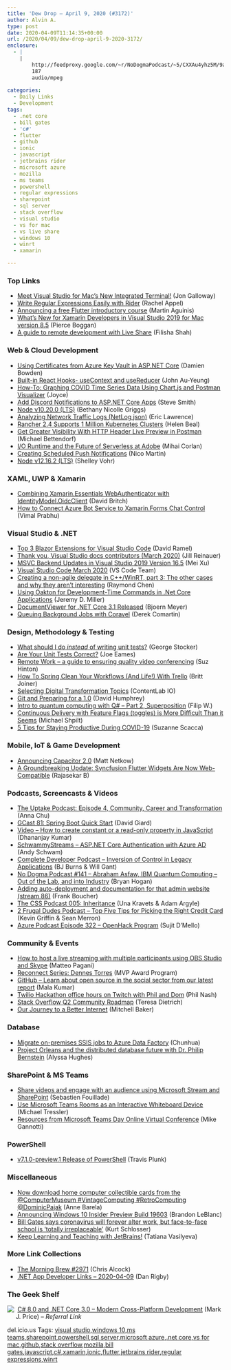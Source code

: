 ```yaml
---
title: 'Dew Drop – April 9, 2020 (#3172)'
author: Alvin A.
type: post
date: 2020-04-09T11:14:35+00:00
url: /2020/04/09/dew-drop-april-9-2020-3172/
enclosure:
  - |
    |
        http://feedproxy.google.com/~r/NoDogmaPodcast/~5/CXXAu4yhz5M/9a90d198.mp3
        187
        audio/mpeg
        
categories:
  - Daily Links
  - Development
tags:
  - .net core
  - bill gates
  - 'c#'
  - flutter
  - github
  - ionic
  - javascript
  - jetbrains rider
  - microsoft azure
  - mozilla
  - ms teams
  - powershell
  - regular expressions
  - sharepoint
  - sql server
  - stack overflow
  - visual studio
  - vs for mac
  - vs live share
  - windows 10
  - winrt
  - xamarin

---
```

### <a name="top"></a>Top Links

  * <a href="https://devblogs.microsoft.com/visualstudio/meet-visual-studio-for-macs-new-integrated-terminal/" target="_blank" rel="noopener noreferrer">Meet Visual Studio for Mac’s New Integrated Terminal!</a> (Jon Galloway)
  * <a href="https://blog.jetbrains.com/dotnet/2020/04/08/write-regular-expressions-easily-rider/" target="_blank" rel="noopener noreferrer">Write Regular Expressions Easily with Rider</a> (Rachel Appel)
  * <a href="https://medium.com/flutter/learn-flutter-for-free-c9bc3b898c4d?source=rss----4da7dfd21a33---4" target="_blank" rel="noopener noreferrer">Announcing a free Flutter introductory course</a> (Martin Aguinis)
  * <a href="https://devblogs.microsoft.com/xamarin/mac-version-8-5-vs19/" target="_blank" rel="noopener noreferrer">What’s New for Xamarin Developers in Visual Studio 2019 for Mac version 8.5</a> (Pierce Boggan)
  * <a href="https://devblogs.microsoft.com/visualstudio/for-all-things-remote-development/" target="_blank" rel="noopener noreferrer">A guide to remote development with Live Share</a> (Filisha Shah)



### <a name="web"></a>Web & Cloud Development

  * <a href="https://damienbod.com/2020/04/09/using-certificates-from-azure-key-vault-in-asp-net-core/" target="_blank" rel="noopener noreferrer">Using Certificates from Azure Key Vault in ASP.NET Core</a> (Damien Bowden)
  * <a href="https://codeburst.io/built-in-react-hooks-usecontext-and-usereducer-d2e5ff9b8221?source=rss----61061eb0c96b---4" target="_blank" rel="noopener noreferrer">Built-in React Hooks- useContext and useReducer</a> (John Au-Yeung)
  * <a href="https://blog.postman.com/2020/04/08/how-to-graphing-covid-time-series-data-using-chart-js-and-postman-visualizer/" target="_blank" rel="noopener noreferrer">How-To: Graphing COVID Time Series Data Using Chart.js and Postman Visualizer</a> (Joyce)
  * <a href="https://ardalis.com/add-discord-notifications-to-asp-net-core-apps" target="_blank" rel="noopener noreferrer">Add Discord Notifications to ASP.NET Core Apps</a> (Steve Smith)
  * <a href="https://nodejs.org/en/blog/release/v10.20.0" target="_blank" rel="noopener noreferrer">Node v10.20.0 (LTS)</a> (Bethany Nicolle Griggs)
  * <a href="https://textslashplain.com/2020/04/08/analyzing-network-traffic-logs-netlog-json/" target="_blank" rel="noopener noreferrer">Analyzing Network Traffic Logs (NetLog json)</a> (Eric Lawrence)
  * <a href="https://www.infoq.com/news/2020/04/rancher-kubernetes-clusters/?utm_campaign=infoq_content&utm_source=infoq&utm_medium=feed&utm_term=global" target="_blank" rel="noopener noreferrer">Rancher 2.4 Supports 1 Million Kubernetes Clusters</a> (Helen Beal)
  * <a href="https://blog.postman.com/2020/04/08/get-greater-visibility-with-http-header-live-preview-in-postman/" target="_blank" rel="noopener noreferrer">Get Greater Visibility With HTTP Header Live Preview in Postman</a> (Michael Bettendorf)
  * <a href="https://medium.com/adobetech/i-o-runtime-and-the-future-of-serverless-at-adobe-2c647b43d3a7?source=rss----9342990108af---4" target="_blank" rel="noopener noreferrer">I/O Runtime and the Future of Serverless at Adobe</a> (Mihai Corlan)
  * <a href="https://css-tricks.com/creating-scheduled-push-notifications/" target="_blank" rel="noopener noreferrer">Creating Scheduled Push Notifications</a> (Nico Martin)
  * <a href="https://nodejs.org/en/blog/release/v12.16.2" target="_blank" rel="noopener noreferrer">Node v12.16.2 (LTS)</a> (Shelley Vohr)



### <a name="silverlight"></a>XAML, UWP & Xamarin

  * <a href="http://www.davidbritch.com/2020/04/authentication-from-xamarinforms-app_8.html" target="_blank" rel="noopener noreferrer">Combining Xamarin.Essentials WebAuthenticator with IdentityModel.OidcClient</a> (David Britch)
  * <a href="https://www.syncfusion.com/blogs/post/how-to-connect-azure-bot-service-to-xamarin-forms-chat-control.aspx" target="_blank" rel="noopener noreferrer">How to Connect Azure Bot Service to Xamarin.Forms Chat Control</a> (Vimal Prabhu)



### <a name="dotnet"></a>Visual Studio & .NET

  * <a href="https://visualstudiomagazine.com/articles/2020/04/08/vs-code-blazor.aspx" target="_blank" rel="noopener noreferrer">Top 3 Blazor Extensions for Visual Studio Code</a> (David Ramel)
  * <a href="https://devblogs.microsoft.com/visualstudio/thank-you-visual-studio-docs-contributors-march-2020/" target="_blank" rel="noopener noreferrer">Thank you, Visual Studio docs contributors (March 2020)</a> (Jill Reinauer)
  * <a href="https://devblogs.microsoft.com/cppblog/msvc-backend-updates-in-visual-studio-2019-version-16-5/" target="_blank" rel="noopener noreferrer">MSVC Backend Updates in Visual Studio 2019 Version 16.5</a> (Mei Xu)
  * <a href="https://code.visualstudio.com/updates/v1_44" target="_blank" rel="noopener noreferrer">Visual Studio Code March 2020</a> (VS Code Team)
  * <a href="https://devblogs.microsoft.com/oldnewthing/20200408-00/?p=103657" target="_blank" rel="noopener noreferrer">Creating a non-agile delegate in C++/WinRT, part 3: The other cases and why they aren’t interesting</a> (Raymond Chen)
  * <a href="https://jeremydmiller.com/2020/04/08/using-oakton-for-development-time-commands-in-net-core-applications/" target="_blank" rel="noopener noreferrer">Using Oakton for Development-Time Commands in .Net Core Applications</a> (Jeremy D. Miller)
  * <a href="https://www.textcontrol.com/blog/2020/04/08/documentviewer-for-dotnet-core-released/" target="_blank" rel="noopener noreferrer">DocumentViewer for .NET Core 3.1 Released</a> (Bjoern Meyer)
  * <a href="https://codeopinion.com/queuing-background-jobs-with-coravel/?utm_source=rss&utm_medium=rss&utm_campaign=queuing-background-jobs-with-coravel" target="_blank" rel="noopener noreferrer">Queuing Background Jobs with Coravel</a> (Derek Comartin)



### <a name="design"></a>Design, Methodology & Testing

  * <a href="https://georgestocker.com/2020/04/08/what-should-i-do-instead-of-writing-unit-tests/?utm_source=rss&utm_medium=rss&utm_campaign=what-should-i-do-instead-of-writing-unit-tests" target="_blank" rel="noopener noreferrer">What should I do *instead* of writing unit tests?</a> (George Stocker)
  * <a href="https://medium.com/thinkster-io/are-your-unit-tests-correct-9e2f0b09bf08?source=rss----4b02256a38e9---4" target="_blank" rel="noopener noreferrer">Are Your Unit Tests Correct?</a> (Joe Eames)
  * <a href="https://dev.to/stripe/remote-work-a-guide-to-ensuring-quality-video-conferencing-55fi" target="_blank" rel="noopener noreferrer">Remote Work &#8211; a guide to ensuring quality video conferencing</a> (Suz Hinton)
  * <a href="https://blog.trello.com/spring-clean-with-trello" target="_blank" rel="noopener noreferrer">How To Spring Clean Your Workflows (And Life!) With Trello</a> (Britt Joiner)
  * <a href="https://developermedia.com/digital-transformation-topics/" target="_blank" rel="noopener noreferrer">Selecting Digital Transformation Topics</a> (ContentLab IO)
  * <a href="https://blog.humphd.org/git-and-preparing-for-a-1-0/" target="_blank" rel="noopener noreferrer">Git and Preparing for a 1.0</a> (David Humphrey)
  * <a href="https://www.strathweb.com/2020/04/intro-to-quantum-computing-with-q-part-2-superposition/" target="_blank" rel="noopener noreferrer">Intro to quantum computing with Q# – Part 2, Superposition</a> (Filip W.)
  * <a href="https://michaelscodingspot.com/continuous-delivery-with-feature-flags/" target="_blank" rel="noopener noreferrer">Continuous Delivery with Feature Flags (toggles) is More Difficult Than it Seems</a> (Michael Shpilt)
  * <a href="https://www.telerik.com/blogs/5-tips-for-staying-productive-during-covid-19" target="_blank" rel="noopener noreferrer">5 Tips for Staying Productive During COVID-19</a> (Suzanne Scacca)



### <a name="mobile"></a>Mobile, IoT & Game Development

  * <a href="https://ionicframework.com/blog/announcing-capacitor-2-0/" target="_blank" rel="noopener noreferrer">Announcing Capacitor 2.0</a> (Matt Netkow)
  * <a href="https://www.syncfusion.com/blogs/post/syncfusion-flutter-widgets-are-now-web-compatible.aspx" target="_blank" rel="noopener noreferrer">A Groundbreaking Update: Syncfusion Flutter Widgets Are Now Web-Compatible</a> (Rajasekar B)



### <a name="podcasts"></a>Podcasts, Screencasts & Videos

  * <a href="https://techcommunity.microsoft.com/t5/humans-of-it-blog/the-uptake-podcast-episode-4-community-career-and-transformation/ba-p/1287190" target="_blank" rel="noopener noreferrer">The Uptake Podcast: Episode 4, Community, Career and Transformation</a> (Anna Chu)
  * <a href="http://DavidGiard.com/2020/04/09/GCast81SpringBootQuickStart.aspx" target="_blank" rel="noopener noreferrer">GCast 81: Spring Boot Quick Start</a> (David Giard)
  * <a href="https://debugmode.net/2020/04/09/video-how-to-create-constant-or-a-read-only-property-in-javascript/" target="_blank" rel="noopener noreferrer">Video – How to create constant or a read-only property in JavaScript</a> (Dhananjay Kumar)
  * <a href="http://www.youtube.com/watch?v=NMpaRPwRJVg" target="_blank" rel="noopener noreferrer">SchwammyStreams &#8211; ASP.NET Core Authentication with Azure AD</a> (Andy Schwam)
  * <a href="https://completedeveloperpodcast.com/episode-245/?utm_source=rss&utm_medium=rss&utm_campaign=episode-245" target="_blank" rel="noopener noreferrer">Complete Developer Podcast &#8211; Inversion of Control in Legacy Applications</a> (BJ Burns & Will Gant)
  * <a href="http://feedproxy.google.com/~r/NoDogmaPodcast/~5/CXXAu4yhz5M/9a90d198.mp3" target="_blank" rel="noopener noreferrer">No Dogma Podcast #141 &#8211; Abraham Asfaw, IBM Quantum Computing &#8211; Out of the Lab, and into Industry</a> (Bryan Hogan)
  * <a href="http://www.youtube.com/watch?v=P2ROaXP0wOc" target="_blank" rel="noopener noreferrer">Adding auto-deployment and documentation for that admin website (stream 86)</a> (Frank Boucher)
  * <a href="http://thecsspodcast.googledevelopers.libsynpro.com/005-inheritance" target="_blank" rel="noopener noreferrer">The CSS Podcast 005: Inheritance</a> (Una Kravets & Adam Argyle)
  * <a href="https://2frugaldudes.com/top-five-tips-for-picking-the-right-credit-card/" target="_blank" rel="noopener noreferrer">2 Frugal Dudes Podcast &#8211; Top Five Tips for Picking the Right Credit Card</a> (Kevin Griffin & Sean Merron)
  * <a href="http://azpodcast.azurewebsites.net/post/Episode-322-OpenHack-Program" target="_blank" rel="noopener noreferrer">Azure Podcast Episode 322 &#8211; OpenHack Program</a> (Sujit D&#8217;Mello)



### <a name="events"></a>Community & Events

  * <a href="https://techcommunity.microsoft.com/t5/windows-dev-appconsult/how-to-host-a-live-streaming-with-multiple-participants-using/ba-p/1291745" target="_blank" rel="noopener noreferrer">How to host a live streaming with multiple participants using OBS Studio and Skype</a> (Matteo Pagani)
  * <a href="https://techcommunity.microsoft.com/t5/microsoft-mvp-award-program-blog/reconnect-series-dennes-torres/ba-p/1292822" target="_blank" rel="noopener noreferrer">Reconnect Series: Dennes Torres</a> (MVP Award Program)
  * <a href="https://github.blog/2020-04-08-learn-about-open-source-in-the-social-sector-from-our-latest-report/" target="_blank" rel="noopener noreferrer">GitHub &#8211; Learn about open source in the social sector from our latest report</a> (Mala Kumar)
  * <a href="https://dev.to/twilio/twilio-hackathon-office-hours-on-twitch-with-phil-and-dom-2l72" target="_blank" rel="noopener noreferrer">Twilio Hackathon office hours on Twitch with Phil and Dom</a> (Phil Nash)
  * <a href="https://stackoverflow.blog/2020/04/08/q2-community-roadmap/" target="_blank" rel="noopener noreferrer">Stack Overflow Q2 Community Roadmap</a> (Teresa Dietrich)
  * <a href="https://blog.mozilla.org/blog/2020/04/08/our-journey-to-a-better-internet/" target="_blank" rel="noopener noreferrer">Our Journey to a Better Internet</a> (Mitchell Baker)



### <a name="sql"></a>Database

  * <a href="https://techcommunity.microsoft.com/t5/sql-server-integration-services/migrate-on-premises-ssis-jobs-to-azure-data-factory/ba-p/1294574" target="_blank" rel="noopener noreferrer">Migrate on-premises SSIS jobs to Azure Data Factory</a> (Chunhua)
  * <a href="https://www.microsoft.com/en-us/research/blog/project-orleans-and-the-distributed-database-future-with-dr-philip-bernstein/" target="_blank" rel="noopener noreferrer">Project Orleans and the distributed database future with Dr. Philip Bernstein</a> (Alyssa Hughes)



### <a name="sp"></a>SharePoint & MS Teams

  * <a href="https://techcommunity.microsoft.com/t5/microsoft-sharepoint-blog/share-videos-and-engage-with-an-audience-using-microsoft-stream/ba-p/1292811" target="_blank" rel="noopener noreferrer">Share videos and engage with an audience using Microsoft Stream and SharePoint</a> (Sebastien Fouillade)
  * <a href="https://techcommunity.microsoft.com/t5/microsoft-teams-blog/use-microsoft-teams-rooms-as-an-interactive-whiteboard-device/ba-p/1291716" target="_blank" rel="noopener noreferrer">Use Microsoft Teams Rooms as an Interactive Whiteboard Device</a> (Michael Tressler)
  * <a href="https://techcommunity.microsoft.com/t5/healthcare-and-life-sciences/resources-from-microsoft-teams-day-online-virtual-conference/ba-p/1293814" target="_blank" rel="noopener noreferrer">Resources from Microsoft Teams Day Online Virtual Conference</a> (Mike Gannotti)



### <a name="ps"></a>PowerShell

  * <a href="https://github.com/PowerShell/PowerShell/releases/tag/v7.1.0-preview.1" target="_blank" rel="noopener noreferrer">v7.1.0-preview.1 Release of PowerShell</a> (Travis Plunk)



### <a name="misc"></a>Miscellaneous

  * <a href="https://blog.adafruit.com/2020/04/08/now-download-home-computer-collectible-cards-from-the-computermuseum-vintagecomputing-retrocomputing-dominicpajak/" target="_blank" rel="noopener noreferrer">Now download home computer collectible cards from the @ComputerMuseum #VintageComputing #RetroComputing @DominicPajak</a> (Anne Barela)
  * <a href="https://blogs.windows.com/windowsexperience/2020/04/08/announcing-windows-10-insider-preview-build-19603/?WT.mc_id=DX_MVP4025064" target="_blank" rel="noopener noreferrer">Announcing Windows 10 Insider Preview Build 19603</a> (Brandon LeBlanc)
  * <a href="https://www.geekwire.com/2020/bill-gates-says-coronavirus-will-forever-alter-work-face-face-school-totally-irreplaceable/" target="_blank" rel="noopener noreferrer">Bill Gates says coronavirus will forever alter work, but face-to-face school is ‘totally irreplaceable’</a> (Kurt Schlosser)
  * <a href="https://blog.jetbrains.com/blog/2020/04/08/keep-learning-and-teaching-with-jetbrains/" target="_blank" rel="noopener noreferrer">Keep Learning and Teaching with JetBrains!</a> (Tatiana Vasilyeva)



### <a name="links"></a>More Link Collections

  * <a href="http://feedproxy.google.com/~r/ReflectivePerspective/~3/RaKnV2I8HZg/" target="_blank" rel="noopener noreferrer">The Morning Brew #2971</a> (Chris Alcock)
  * <a href="https://links.danrigby.com/2020/04/app-developer-links-2020-04-09/" target="_blank" rel="noopener noreferrer">.NET App Developer Links &#8211; 2020-04-09</a> (Dan Rigby)



### <a name="shelf"></a>The Geek Shelf

<a href="https://www.amazon.com/8-0-NET-Core-3-0-Cross-Platform-ebook/dp/B07YLXFGBS/?tag=amavin-20" target="_blank" rel="noopener noreferrer"><img decoding="async" align="left" style="margin: 0px 4px 10px 0px; border: 0px currentcolor; border-image: none; float: left; display: inline; background-image: none;" src="https://m.media-amazon.com/images/I/81imm3PqsHL._AC_UY218_ML3_.jpg" border="0" /></a>&nbsp;<a href="https://www.amazon.com/8-0-NET-Core-3-0-Cross-Platform-ebook/dp/B07YLXFGBS/?tag=amavin-20" target="_blank" rel="noopener noreferrer">C# 8.0 and .NET Core 3.0 &#8211; Modern Cross-Platform Development</a> (Mark J. Price) _&#8211; Referral Link_









<div class="wlWriterEditableSmartContent" id="scid:77ECF5F8-D252-44F5-B4EB-D463C5396A79:35757a8e-1333-4430-aa1e-fa0a43ba267c" style="margin: 0px; padding: 0px; float: none; display: inline;">
  del.icio.us Tags: <a href="http://del.icio.us/popular/visual+studio" rel="tag">visual studio</a>,<a href="http://del.icio.us/popular/windows+10" rel="tag">windows 10</a>,<a href="http://del.icio.us/popular/ms+teams" rel="tag">ms teams</a>,<a href="http://del.icio.us/popular/sharepoint" rel="tag">sharepoint</a>,<a href="http://del.icio.us/popular/powershell" rel="tag">powershell</a>,<a href="http://del.icio.us/popular/sql+server" rel="tag">sql server</a>,<a href="http://del.icio.us/popular/microsoft+azure" rel="tag">microsoft azure</a>,<a href="http://del.icio.us/popular/.net+core" rel="tag">.net core</a>,<a href="http://del.icio.us/popular/vs+for+mac" rel="tag">vs for mac</a>,<a href="http://del.icio.us/popular/github" rel="tag">github</a>,<a href="http://del.icio.us/popular/stack+overflow" rel="tag">stack overflow</a>,<a href="http://del.icio.us/popular/mozilla" rel="tag">mozilla</a>,<a href="http://del.icio.us/popular/bill+gates" rel="tag">bill gates</a>,<a href="http://del.icio.us/popular/javascript" rel="tag">javascript</a>,<a href="http://del.icio.us/popular/c%23" rel="tag">c#</a>,<a href="http://del.icio.us/popular/xamarin" rel="tag">xamarin</a>,<a href="http://del.icio.us/popular/ionic" rel="tag">ionic</a>,<a href="http://del.icio.us/popular/flutter" rel="tag">flutter</a>,<a href="http://del.icio.us/popular/jetbrains+rider" rel="tag">jetbrains rider</a>,<a href="http://del.icio.us/popular/regular+expressions" rel="tag">regular expressions</a>,<a href="http://del.icio.us/popular/winrt" rel="tag">winrt</a>
</div>